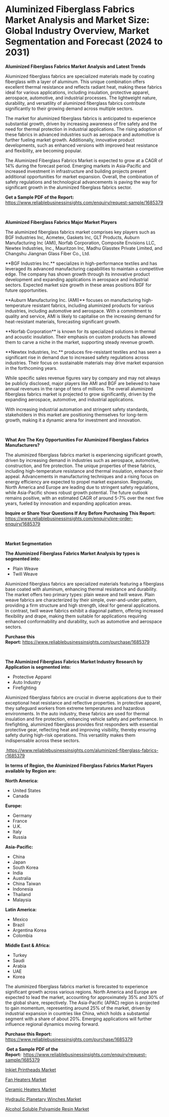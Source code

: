 <p><h1>Aluminized Fiberglass Fabrics Market Analysis and Market Size: Global Industry Overview, Market Segmentation and Forecast (2024 to 2031)</h1></p><p><strong>Aluminized Fiberglass Fabrics Market Analysis and Latest Trends</strong></p>
<p><p>Aluminized fiberglass fabrics are specialized materials made by coating fiberglass with a layer of aluminum. This unique combination offers excellent thermal resistance and reflects radiant heat, making these fabrics ideal for various applications, including insulation, protective apparel, aerospace, automotive, and industrial processes. The lightweight nature, durability, and versatility of aluminized fiberglass fabrics contribute significantly to their growing demand across multiple sectors.</p><p>The market for aluminized fiberglass fabrics is anticipated to experience substantial growth, driven by increasing awareness of fire safety and the need for thermal protection in industrial applications. The rising adoption of these fabrics in advanced industries such as aerospace and automotive is further fueling market growth. Additionally, innovative product developments, such as enhanced versions with improved heat resistance and flexibility, are becoming popular.</p><p>The Aluminized Fiberglass Fabrics Market is expected to grow at a CAGR of 14% during the forecast period. Emerging markets in Asia-Pacific and increased investment in infrastructure and building projects present additional opportunities for market expansion. Overall, the combination of safety regulations and technological advancements is paving the way for significant growth in the aluminized fiberglass fabrics sector.</p></p>
<p><strong>Get a Sample PDF of the Report:&nbsp;</strong> <a href="https://www.reliablebusinessinsights.com/enquiry/request-sample/1685379?utm_campaign=113&utm_medium=2&utm_source=Github&utm_content=ia&utm_term=17122024&utm_id=aluminized-fiberglass-fabrics">https://www.reliablebusinessinsights.com/enquiry/request-sample/1685379</a></p>
<p>&nbsp;</p>
<p><strong>Aluminized Fiberglass Fabrics Major Market Players</strong></p>
<p><p>The aluminized fiberglass fabrics market comprises key players such as BGF Industries Inc, Acmetex, Gaskets Inc, GLT Products, Auburn Manufacturing Inc (AMI), Norfab Corporation, Composite Envisions LLC, Newtex Industries, Inc., Mauritzon Inc, Madhu Glasstex Private Limited, and Changshu Jiangnan Glass Fiber Co., Ltd.</p><p>**BGF Industries Inc.** specializes in high-performance textiles and has leveraged its advanced manufacturing capabilities to maintain a competitive edge. The company has shown growth through its innovative product development and expanding applications in aerospace and industrial sectors. Expected market size growth in these areas positions BGF for future opportunities.</p><p>**Auburn Manufacturing Inc. (AMI)** focuses on manufacturing high-temperature resistant fabrics, including aluminized products for various industries, including automotive and aerospace. With a commitment to quality and service, AMI is likely to capitalise on the increasing demand for heat-resistant materials, forecasting significant growth.</p><p>**Norfab Corporation** is known for its specialized solutions in thermal and acoustic insulation. Their emphasis on custom products has allowed them to carve a niche in the market, supporting steady revenue growth.</p><p>**Newtex Industries, Inc.** produces fire-resistant textiles and has seen a significant rise in demand due to increased safety regulations across industries. Their focus on sustainable materials may drive market expansion in the forthcoming years.</p><p>While specific sales revenue figures vary by company and may not always be publicly disclosed, major players like AMI and BGF are believed to have annual revenues in the range of tens of millions. The overall aluminized fiberglass fabrics market is projected to grow significantly, driven by the expanding aerospace, automotive, and industrial applications. </p><p>With increasing industrial automation and stringent safety standards, stakeholders in this market are positioning themselves for long-term growth, making it a dynamic arena for investment and innovation.</p></p>
<p>&nbsp;</p>
<p><strong>What Are The Key Opportunities For Aluminized Fiberglass Fabrics Manufacturers?</strong></p>
<p><p>The aluminized fiberglass fabrics market is experiencing significant growth, driven by increasing demand in industries such as aerospace, automotive, construction, and fire protection. The unique properties of these fabrics, including high-temperature resistance and thermal insulation, enhance their appeal. Advancements in manufacturing techniques and a rising focus on energy efficiency are expected to propel market expansion. Regionally, North America and Europe are leading due to stringent safety regulations, while Asia-Pacific shows robust growth potential. The future outlook remains positive, with an estimated CAGR of around 5-7% over the next five years, fueled by innovation and expanding application areas.</p></p>
<p><strong>Inquire or Share Your Questions If Any Before Purchasing This Report:</strong> <a href="https://www.reliablebusinessinsights.com/enquiry/pre-order-enquiry/1685379?utm_campaign=113&utm_medium=2&utm_source=Github&utm_content=ia&utm_term=17122024&utm_id=aluminized-fiberglass-fabrics">https://www.reliablebusinessinsights.com/enquiry/pre-order-enquiry/1685379</a></p>
<p>&nbsp;</p>
<p><strong>Market Segmentation</strong></p>
<p><strong>The Aluminized Fiberglass Fabrics Market Analysis by types is segmented into:</strong></p>
<p><ul><li>Plain Weave</li><li>Twill Weave</li></ul></p>
<p><p>Aluminized fiberglass fabrics are specialized materials featuring a fiberglass base coated with aluminum, enhancing thermal resistance and durability. The market offers two primary types: plain weave and twill weave. Plain weave fabrics are characterized by their simple, over-and-under pattern, providing a firm structure and high strength, ideal for general applications. In contrast, twill weave fabrics exhibit a diagonal pattern, offering increased flexibility and drape, making them suitable for applications requiring enhanced conformability and durability, such as automotive and aerospace sectors.</p></p>
<p><strong>Purchase this Report:&nbsp;</strong><a href="https://www.reliablebusinessinsights.com/purchase/1685379?utm_campaign=113&utm_medium=2&utm_source=Github&utm_content=ia&utm_term=17122024&utm_id=aluminized-fiberglass-fabrics">https://www.reliablebusinessinsights.com/purchase/1685379</a></p>
<p>&nbsp;</p>
<p><strong>The Aluminized Fiberglass Fabrics Market Industry Research by Application is segmented into:</strong></p>
<p><ul><li>Protective Apparel</li><li>Auto Industry</li><li>Firefighting</li></ul></p>
<p><p>Aluminized fiberglass fabrics are crucial in diverse applications due to their exceptional heat resistance and reflective properties. In protective apparel, they safeguard workers from extreme temperatures and hazardous environments. In the auto industry, these fabrics are used for thermal insulation and fire protection, enhancing vehicle safety and performance. In firefighting, aluminized fiberglass provides first responders with essential protective gear, reflecting heat and improving visibility, thereby ensuring safety during high-risk operations. This versatility makes them indispensable across these sectors.</p></p>
<p><a href="https://www.reliablebusinessinsights.com/aluminized-fiberglass-fabrics-r1685379?utm_campaign=113&utm_medium=2&utm_source=Github&utm_content=ia&utm_term=17122024&utm_id=aluminized-fiberglass-fabrics">&nbsp;https://www.reliablebusinessinsights.com/aluminized-fiberglass-fabrics-r1685379</a></p>
<p><strong>In terms of Region, the Aluminized Fiberglass Fabrics Market Players available by Region are:</strong></p>
<p>
    <p> <strong> North America: </strong>
        <ul>
            <li>United States</li>
            <li>Canada</li>
        </ul>
        </p> 
    <p> <strong> Europe: </strong>
        <ul>
            <li>Germany</li>
            <li>France</li>
            <li>U.K.</li>
            <li>Italy</li>
            <li>Russia</li>
        </ul>
        </p> 
    <p> <strong> Asia-Pacific: </strong>
        <ul>
            <li>China</li>
            <li>Japan</li>
            <li>South Korea</li>
            <li>India</li>
            <li>Australia</li>
            <li>China Taiwan</li>
            <li>Indonesia</li>
            <li>Thailand</li>
            <li>Malaysia</li>
        </ul>
        </p> 
    <p> <strong> Latin America: </strong>
        <ul>
            <li>Mexico</li>
            <li>Brazil</li>
            <li>Argentina Korea</li>
            <li>Colombia</li>
        </ul>
        </p> 
    <p> <strong> Middle East & Africa: </strong>
        <ul>
            <li>Turkey</li>
            <li>Saudi</li>
            <li>Arabia</li>
            <li>UAE</li>
            <li>Korea</li>
        </ul>
    </p>
    </p>
<p><p>The aluminized fiberglass fabrics market is forecasted to experience significant growth across various regions. North America and Europe are expected to lead the market, accounting for approximately 35% and 30% of the global share, respectively. The Asia-Pacific (APAC) region is projected to gain momentum, representing around 25% of the market, driven by industrial expansion in countries like China, which holds a substantial segment with a share of about 20%. Emerging applications will further influence regional dynamics moving forward.</p></p>
<p><strong>Purchase this Report: </strong><a href="https://www.reliablebusinessinsights.com/purchase/1685379?utm_campaign=113&utm_medium=2&utm_source=Github&utm_content=ia&utm_term=17122024&utm_id=aluminized-fiberglass-fabrics">https://www.reliablebusinessinsights.com/purchase/1685379</a></p>
<p>&nbsp;<strong>Get a Sample PDF of the Report:&nbsp;&nbsp;</strong><a href="https://www.reliablebusinessinsights.com/enquiry/request-sample/1685379?utm_campaign=113&utm_medium=2&utm_source=Github&utm_content=ia&utm_term=17122024&utm_id=aluminized-fiberglass-fabrics">https://www.reliablebusinessinsights.com/enquiry/request-sample/1685379</a></p>
<p><strong></strong></p>
<p><p><a href="https://www.linkedin.com/pulse/inkjet-printheads-market-analysis-qualitative-quantitative-w8d0f?utm_campaign=113&utm_medium=2&utm_source=Github&utm_content=ia&utm_term=17122024&utm_id=aluminized-fiberglass-fabrics">Inkjet Printheads Market</a></p><p><a href="https://www.linkedin.com/pulse/projected-revenue-fan-heaters-market-107-cagr-2024-2031-juv6f?utm_campaign=113&utm_medium=2&utm_source=Github&utm_content=ia&utm_term=17122024&utm_id=aluminized-fiberglass-fabrics">Fan Heaters Market</a></p><p><a href="https://www.linkedin.com/pulse/ceramic-heaters-market-trends-prediction-ofthe-cagr91from-ox3rf?utm_campaign=113&utm_medium=2&utm_source=Github&utm_content=ia&utm_term=17122024&utm_id=aluminized-fiberglass-fabrics">Ceramic Heaters Market</a></p><p><a href="https://github.com/LilianFaulkner65/Market-Research-Report-List-1/blob/main/hydraulic-planetary-winches-market.md?utm_campaign=113&utm_medium=2&utm_source=Github&utm_content=ia&utm_term=17122024&utm_id=aluminized-fiberglass-fabrics">Hydraulic Planetary Winches Market</a></p><p><a href="https://github.com/rileymgdorcas/Market-Research-Report-List-1/blob/main/alcohol-soluble-polyamide-resin-market.md?utm_campaign=113&utm_medium=2&utm_source=Github&utm_content=ia&utm_term=17122024&utm_id=aluminized-fiberglass-fabrics">Alcohol Soluble Polyamide Resin Market</a></p></p>